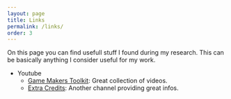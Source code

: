 ```yaml
---
layout: page
title: Links
permalink: /links/
order: 3
---
```

On this page you can find usefull stuff I found during my research. This can be basically anything I consider useful for my work.
* Youtube
    * [Game Makers Toolkit](https://www.youtube.com/user/McBacon1337): Great collection of videos.
    * [Extra Credits](https://www.youtube.com/channel/UCCODtTcd5M1JavPCOr_Uydg): Another channel providing great infos.